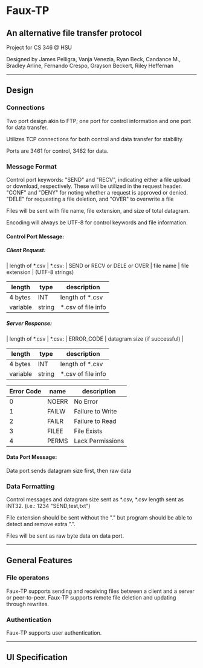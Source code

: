 # Faux-TP

## An alternative file transfer protocol

Project for CS 346 @ HSU

Designed by James Pelligra, Vanja Venezia, Ryan Beck, Candance M., Bradley Arline, Fernando Crespo, Grayson Beckert, Riley Heffernan

---------------------

## Design

### Connections

Two port design akin to FTP; one port for control information and one port for data transfer.

Utilizes TCP connections for both control and data transfer for stability.

Ports are 3461 for control, 3462 for data.

### Message Format

Control port keywords: "SEND" and "RECV", indicating either a file upload or download, respectively. These will be utilized in the request header. "CONF" and "DENY" for noting whether a request is approved or denied. "DELE" for requesting a file deletion, and "OVER" to overwrite a file

Files will be sent with file name, file extension, and size of total datagram.

Encoding will always be UTF-8 for control keywords and file information.

#### Control Port Message:

##### Client Request:
| length of *.csv |
*.csv: | SEND or RECV or DELE or OVER | file name | file extension |
(UTF-8 strings)

| length  | type | description   |
|---------|------|---------------|
| 4 bytes | INT  | length of *.csv |
| variable| string| *.csv of file info|

##### Server Response:
| length of *.csv |
*.csv: | ERROR_CODE | datagram size (if successful) |

| length  | type | description   |
|---------|------|---------------|
| 4 bytes | INT  | length of *.csv |
| variable| string| *.csv of file info|

| Error Code  | name | description   |
|---------|------|---------------|
| 0 | NOERR  | No Error |
| 1 | FAILW| Failure to Write|
| 2 | FAILR  | Failure to Read |
| 3 | FILEE| File Exists|
| 4 | PERMS| Lack Permissions|



#### Data Port Message:

Data port sends datagram size first, then raw data

### Data Formatting

Control messages and datagram size sent as *.csv, *.csv length sent as INT32.
(i.e.: 1234 "SEND,test,txt")

File extension should be sent without the "." but program should be able to detect and remove extra ".".

Files will be sent as raw byte data on data port.

---------------------

## General Features

### File operatons

Faux-TP supports sending and receiving files between a client and a server or peer-to-peer.
Faux-TP supports remote file deletion and updating through rewrites.

### Authentication

Faux-TP supports user authentication.

---------------------

## UI Specification
